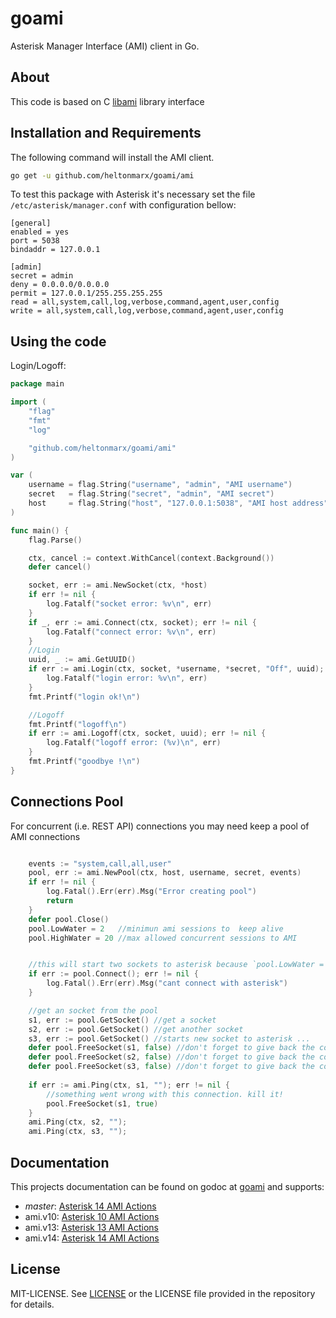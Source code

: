 goami
=====
Asterisk Manager Interface (AMI) client in Go.

## About
This code is based on C [libami](http://sourceforge.net/projects/amsuite/files/libami/) library interface

## Installation and Requirements

The following command will install the AMI client.

```sh
go get -u github.com/heltonmarx/goami/ami
```

To test this package with Asterisk it's necessary set the file `/etc/asterisk/manager.conf` with configuration bellow:

    [general]
    enabled = yes
    port = 5038
    bindaddr = 127.0.0.1

    [admin]
    secret = admin
    deny = 0.0.0.0/0.0.0.0
    permit = 127.0.0.1/255.255.255.255
    read = all,system,call,log,verbose,command,agent,user,config
    write = all,system,call,log,verbose,command,agent,user,config

## Using the code

Login/Logoff:
```Go
package main

import (
	"flag"
	"fmt"
	"log"

	"github.com/heltonmarx/goami/ami"
)

var (
	username = flag.String("username", "admin", "AMI username")
	secret   = flag.String("secret", "admin", "AMI secret")
	host     = flag.String("host", "127.0.0.1:5038", "AMI host address")
)

func main() {
	flag.Parse()

	ctx, cancel := context.WithCancel(context.Background())
	defer cancel()

	socket, err := ami.NewSocket(ctx, *host)
	if err != nil {
		log.Fatalf("socket error: %v\n", err)
	}
	if _, err := ami.Connect(ctx, socket); err != nil {
		log.Fatalf("connect error: %v\n", err)
	}
	//Login
	uuid, _ := ami.GetUUID()
	if err := ami.Login(ctx, socket, *username, *secret, "Off", uuid); err != nil {
		log.Fatalf("login error: %v\n", err)
	}
	fmt.Printf("login ok!\n")

	//Logoff
	fmt.Printf("logoff\n")
	if err := ami.Logoff(ctx, socket, uuid); err != nil {
		log.Fatalf("logoff error: (%v)\n", err)
	}
	fmt.Printf("goodbye !\n")
}
```

## Connections Pool
For concurrent (i.e. REST API) connections you may need keep a pool of AMI connections
```Go

	events := "system,call,all,user"
	pool, err := ami.NewPool(ctx, host, username, secret, events)
	if err != nil {
		log.Fatal().Err(err).Msg("Error creating pool")
		return
	}
	defer pool.Close()
	pool.LowWater = 2 	//minimun ami sessions to  keep alive
	pool.HighWater = 20 //max allowed concurrent sessions to AMI


	//this will start two sockets to asterisk because `pool.LowWater = 2`
	if err := pool.Connect(); err != nil {
		log.Fatal().Err(err).Msg("cant connect with asterisk")
	}

	//get an socket from the pool
	s1, err := pool.GetSocket() //get a socket
	s2, err := pool.GetSocket() //get another socket
	s3, err := pool.GetSocket() //starts new socket to asterisk ...
	defer pool.FreeSocket(s1, false) //don't forget to give back the connection to the pool!!! 
	defer pool.FreeSocket(s2, false) //don't forget to give back the connection to the pool!!! 
	defer pool.FreeSocket(s3, false) //don't forget to give back the connection to the pool!!! 
	
	if err := ami.Ping(ctx, s1, ""); err != nil {
		//something went wrong with this connection. kill it!
		pool.FreeSocket(s1, true)
	}
	ami.Ping(ctx, s2, "");
	ami.Ping(ctx, s3, "");
```





## Documentation

This projects documentation can be found on godoc at [goami](http://godoc.org/github.com/heltonmarx/goami/ami)
and supports:
 - *master*: [Asterisk 14 AMI Actions](https://wiki.asterisk.org/wiki/display/AST/Asterisk+14+AMI+Actions)
 - ami.v10: [Asterisk 10 AMI Actions](https://wiki.asterisk.org/wiki/display/AST/Asterisk+10+AMI+Actions)
 - ami.v13: [Asterisk 13 AMI Actions](https://wiki.asterisk.org/wiki/display/AST/Asterisk+13+AMI+Actions)
 - ami.v14: [Asterisk 14 AMI Actions](https://wiki.asterisk.org/wiki/display/AST/Asterisk+14+AMI+Actions)

## License

MIT-LICENSE. See [LICENSE](https://github.com/heltonmarx/goami/blob/master/LICENSE)
or the LICENSE file provided in the repository for details.
